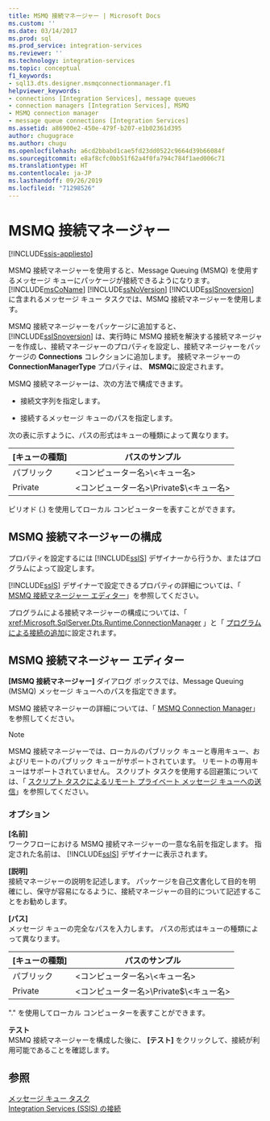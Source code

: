```yaml
---
title: MSMQ 接続マネージャー | Microsoft Docs
ms.custom: ''
ms.date: 03/14/2017
ms.prod: sql
ms.prod_service: integration-services
ms.reviewer: ''
ms.technology: integration-services
ms.topic: conceptual
f1_keywords:
- sql13.dts.designer.msmqconnectionmanager.f1
helpviewer_keywords:
- connections [Integration Services], message queues
- connection managers [Integration Services], MSMQ
- MSMQ connection manager
- message queue connections [Integration Services]
ms.assetid: a86900e2-450e-479f-b207-e1b02361d395
author: chugugrace
ms.author: chugu
ms.openlocfilehash: a6cd2bbabd1cae5fd23dd0522c9664d39b66084f
ms.sourcegitcommit: e8af8cfc0bb51f62a4f0fa794c784f1aed006c71
ms.translationtype: HT
ms.contentlocale: ja-JP
ms.lasthandoff: 09/26/2019
ms.locfileid: "71298526"
---
```

# <a name="msmq-connection-manager"></a>MSMQ 接続マネージャー

[!INCLUDE[ssis-appliesto](../../includes/ssis-appliesto-ssvrpluslinux-asdb-asdw-xxx.md)]


  MSMQ 接続マネージャーを使用すると、Message Queuing (MSMQ) を使用するメッセージ キューにパッケージが接続できるようになります。 [!INCLUDE[msCoName](../../includes/msconame-md.md)] [!INCLUDE[ssNoVersion](../../includes/ssnoversion-md.md)] [!INCLUDE[ssISnoversion](../../includes/ssisnoversion-md.md)] に含まれるメッセージ キュー タスクでは、MSMQ 接続マネージャーを使用します。  
  
 MSMQ 接続マネージャーをパッケージに追加すると、 [!INCLUDE[ssISnoversion](../../includes/ssisnoversion-md.md)] は、実行時に MSMQ 接続を解決する接続マネージャーを作成し、接続マネージャーのプロパティを設定し、接続マネージャーをパッケージの **Connections** コレクションに追加します。 接続マネージャーの **ConnectionManagerType** プロパティは、 **MSMQ**に設定されます。  
  
 MSMQ 接続マネージャーは、次の方法で構成できます。  
  
-   接続文字列を指定します。  
  
-   接続するメッセージ キューのパスを指定します。  
  
 次の表に示すように、パスの形式はキューの種類によって異なります。  
  
|[キューの種類]|パスのサンプル|  
|----------------|-----------------|  
|パブリック|\<コンピューター名>\\<キュー名\>|  
|Private|\<コンピューター名>\Private$\\<キュー名\>|  
  
 ピリオド (.) を使用してローカル コンピューターを表すことができます。  
  
## <a name="configuration-of-the-msmq-connection-manager"></a>MSMQ 接続マネージャーの構成  
 プロパティを設定するには [!INCLUDE[ssIS](../../includes/ssis-md.md)] デザイナーから行うか、またはプログラムによって設定します。  
  
 [!INCLUDE[ssIS](../../includes/ssis-md.md)] デザイナーで設定できるプロパティの詳細については、「 [MSMQ 接続マネージャー エディター](../../integration-services/connection-manager/msmq-connection-manager-editor.md)」を参照してください。  
  
 プログラムによる接続マネージャーの構成については、「 <xref:Microsoft.SqlServer.Dts.Runtime.ConnectionManager> 」と「 [プログラムによる接続の追加](../../integration-services/building-packages-programmatically/adding-connections-programmatically.md)に設定されます。  
  
## <a name="msmq-connection-manager-editor"></a>MSMQ 接続マネージャー エディター
  **[MSMQ 接続マネージャー]** ダイアログ ボックスでは、Message Queuing (MSMQ) メッセージ キューへのパスを指定できます。  
  
 MSMQ 接続マネージャーの詳細については、「 [MSMQ Connection Manager](../../integration-services/connection-manager/msmq-connection-manager.md)」を参照してください。  
  
> [!NOTE]  
>  MSMQ 接続マネージャーでは、ローカルのパブリック キューと専用キュー、およびリモートのパブリック キューがサポートされています。 リモートの専用キューはサポートされていません。 スクリプト タスクを使用する回避策については、「 [スクリプト タスクによるリモート プライベート メッセージ キューへの送信](../../integration-services/extending-packages-scripting-task-examples/sending-to-a-remote-private-message-queue-with-the-script-task.md)」を参照してください。  
  
### <a name="options"></a>オプション  
 **[名前]**  
 ワークフローにおける MSMQ 接続マネージャーの一意な名前を指定します。 指定された名前は、 [!INCLUDE[ssIS](../../includes/ssis-md.md)] デザイナーに表示されます。  
  
 **[説明]**  
 接続マネージャーの説明を記述します。 パッケージを自己文書化して目的を明確にし、保守が容易になるように、接続マネージャーの目的について記述することをお勧めします。  
  
 **[パス]**  
 メッセージ キューの完全なパスを入力します。 パスの形式はキューの種類によって異なります。  
  
|[キューの種類]|パスのサンプル|  
|----------------|-----------------|  
|パブリック|\<コンピューター名>\\<キュー名\>|  
|Private|\<コンピューター名>\Private$\\<キュー名\>|  
  
 "." を使用してローカル コンピューターを表すことができます。  
  
 **テスト**  
 MSMQ 接続マネージャーを構成した後に、 **[テスト]** をクリックして、接続が利用可能であることを確認します。  
  
## <a name="see-also"></a>参照  
 [メッセージ キュー タスク](../../integration-services/control-flow/message-queue-task.md)   
 [Integration Services &#40;SSIS&#41; の接続](../../integration-services/connection-manager/integration-services-ssis-connections.md)  
  
  
